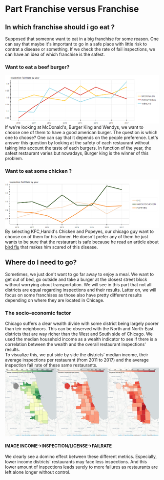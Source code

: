 # Part Franchise versus Franchise #

## In which franchise should i go eat ?
Supposed that someone want to eat in a big franchise for some reason. One can say that maybe it's important to go in a safe place with little risk to contrat a disease or something. If we check the rate of fail inspections, we can have an idea of which franchise is the safest.
### Want to eat a beef burger?
![Fail rate of burgers restaurant](/franch_img/mc_bk_wd.png)
If we're looking at McDonald's, Burger King and Wendys, we want to choose one of them to have a good american burger. The question is which one to choose? One can say that it depends on the people preference. Let's answer this question by looking at the safety of each restaurant without taking into account the taste of each burgers. In function of the year, the safest restaurant varies but nowadays, Burger king is the winner of this problem. 

### Want to eat some chicken ?
![Fail rate of chicken restaurant](/franch_img/kfc_hc_pp.png)
By selecting KFC,Harold's Chicken and Popeyes, our chicago guy want to choose on of them for his dinner. He doesn't prefer any of them he just wants to be sure that the restaurant is safe because he read an article about [bird flu](http://dbfchicago.com/bird-flu-chicago/) that makes him scared of this disease.


 
## Where do I need to go?  

Sometimes, we just don't want to go far away to enjoy a meal. We want to get out of bed, go outside and take a burger at the closest street block without worrying about transportation. We will see in this part that not all districts are equal regarding inspections and their results. Latter on, we will focus on some franchises as those also have pretty different results depending on where they are located in Chicage.  

### The socio-economic factor  

Chicago suffers a clear wealth divide with some district being largely poorer than teir neighboors. This can be observed with the North and North-East districts that are way richer than the West and South side of Chicago. We used the median household income as a wealth indicator to see if there is a correlation between the wealth and the overall restaurant inspections' results.  
To visualize this, we put side by side the districts' median income, their average inspections per restaurant (from 2011 to 2017) and the average inspection fail rate of these same restaurants.  
![Correlation between wealth, inspections and fail rate](part_location/socioeconomics/merged.png)
#### IMAGE INCOME->INSPECTION/LICENSE->FAILRATE  
We clearly see a domino effect between these different metrics. Especially, lower income districts' restaurants may face less inspections. And this lower amount of inspections leads surely to more failures as restaurants are left alone longer without control.  
